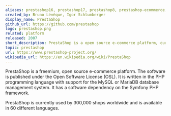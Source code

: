 ```yaml
---
aliases: prestashop16, prestashop17, prestashop8, prestashop-ecommerce, project-prestashop
created_by: Bruno Lévêque, Igor Schlumberger
display_name: PrestaShop
github_url: https://github.com/prestashop
logo: prestashop.png
related: platform
released: 2007
short_description: PrestaShop is a open source e-commerce platform, currently used by 300K shops worldwide and is available in 60 languages.
topic: prestashop
url: https://www.prestashop-project.org/
wikipedia_url: https://en.wikipedia.org/wiki/PrestaShop
---
```

PrestaShop is a freemium, open source e-commerce platform. The software is published under the Open Software License (OSL). It is written in the PHP programming language with support for the MySQL or MariaDB database management system. It has a software dependency on the Symfony PHP framework.

PrestaShop is currently used by 300,000 shops worldwide and is available in 60 different languages.
